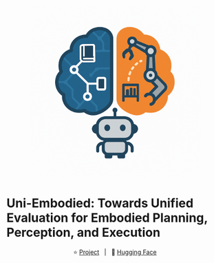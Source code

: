 <div align="center">
<img src="./icon.png" width="400"/>
</div>

# Uni-Embodied: Towards Unified Evaluation for Embodied Planning, Perception, and Execution

<p align="center">
        </a>&nbsp&nbsp⭐️ <a href="https://uni-embodied.github.io/">Project</a></a>&nbsp&nbsp | &nbsp&nbsp🤗 <a href="https://huggingface.co/datasets/llxs/Uni-Embodied">Hugging Face</a>&nbsp&nbsp 
</p>
